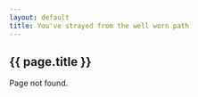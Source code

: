 ```yaml
---
layout: default
title: You've strayed from the well worn path
---
```


## {{ page.title }}

Page not found.
